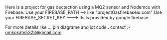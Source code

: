 Here is a project for gas dectection using a MQ2 sensor and Nodemcu with Firebase. 
Use your FIREBASE_PATH --> like "projectGasfirebaseio.com"
Use your FIREBASE_SECRET_KEY ---> Its is provided by google firebase . 

For more details like ... pin diagrame and iot code.. 
contact :- omkokate5323@gmail.com
